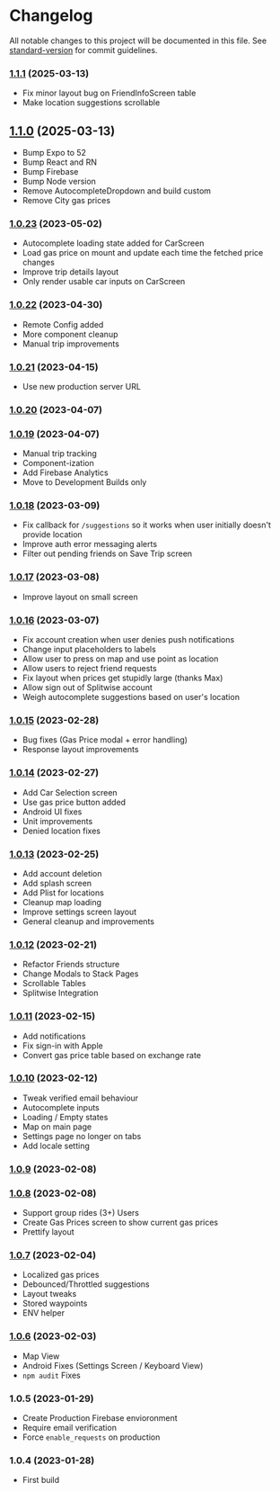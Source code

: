 # Changelog

All notable changes to this project will be documented in this file. See [standard-version](https://github.com/conventional-changelog/standard-version) for commit guidelines.

### [1.1.1](https://github.com/m-mcardle/GasMeUp/compare/v1.1.0...v1.1.1) (2025-03-13)

* Fix minor layout bug on FriendInfoScreen table
* Make location suggestions scrollable

## [1.1.0](https://github.com/m-mcardle/GasMeUp/compare/v1.0.23...v1.1.0) (2025-03-13)

* Bump Expo to 52
* Bump React and RN
* Bump Firebase
* Bump Node version
* Remove AutocompleteDropdown and build custom
* Remove City gas prices

### [1.0.23](https://github.com/m-mcardle/GasMeUp/compare/v1.0.22...v1.0.23) (2023-05-02)

* Autocomplete loading state added for CarScreen
* Load gas price on mount and update each time the fetched price changes
* Improve trip details layout
* Only render usable car inputs on CarScreen

### [1.0.22](https://github.com/m-mcardle/GasMeUp/compare/v1.0.21...v1.0.22) (2023-04-30)

* Remote Config added
* More component cleanup
* Manual trip improvements

### [1.0.21](https://github.com/m-mcardle/GasMeUp/compare/v1.0.20...v1.0.21) (2023-04-15)

* Use new production server URL

### [1.0.20](https://github.com/m-mcardle/GasMeUp/compare/v1.0.19...v1.0.20) (2023-04-07)

### [1.0.19](https://github.com/m-mcardle/GasMeUp/compare/v1.0.18...v1.0.19) (2023-04-07)

* Manual trip tracking
* Component-ization
* Add Firebase Analytics
* Move to Development Builds only

### [1.0.18](https://github.com/m-mcardle/GasMeUp/compare/v1.0.17...v1.0.18) (2023-03-09)

* Fix callback for `/suggestions` so it works when user initially doesn't provide location
* Improve auth error messaging alerts
* Filter out pending friends on Save Trip screen

### [1.0.17](https://github.com/m-mcardle/GasMeUp/compare/v1.0.16...v1.0.17) (2023-03-08)

* Improve layout on small screen

### [1.0.16](https://github.com/m-mcardle/GasMeUp/compare/v1.0.15...v1.0.16) (2023-03-07)

* Fix account creation when user denies push notifications
* Change input placeholders to labels
* Allow user to press on map and use point as location
* Allow users to reject friend requests
* Fix layout when prices get stupidly large (thanks Max)
* Allow sign out of Splitwise account
* Weigh autocomplete suggestions based on user's location

### [1.0.15](https://github.com/m-mcardle/CalculatorCalc/compare/v1.0.14...v1.0.15) (2023-02-28)

* Bug fixes (Gas Price modal + error handling)
* Response layout improvements

### [1.0.14](https://github.com/m-mcardle/CalculatorCalc/compare/v1.0.13...v1.0.14) (2023-02-27)

* Add Car Selection screen
* Use gas price button added
* Android UI fixes
* Unit improvements
* Denied location fixes

### [1.0.13](https://github.com/m-mcardle/CalculatorCalc/compare/v1.0.12...v1.0.13) (2023-02-25)

* Add account deletion
* Add splash screen
* Add Plist for locations
* Cleanup map loading
* Improve settings screen layout
* General cleanup and improvements

### [1.0.12](https://github.com/m-mcardle/CalculatorCalc/compare/v1.0.11...v1.0.12) (2023-02-21)

* Refactor Friends structure
* Change Modals to Stack Pages
* Scrollable Tables
* Splitwise Integration

### [1.0.11](https://github.com/m-mcardle/CalculatorCalc/compare/v1.0.10...v1.0.11) (2023-02-15)

* Add notifications
* Fix sign-in with Apple
* Convert gas price table based on exchange rate

### [1.0.10](https://github.com/m-mcardle/CalculatorCalc/compare/v1.0.9...v1.0.10) (2023-02-12)

* Tweak verified email behaviour
* Autocomplete inputs
* Loading / Empty states
* Map on main page
* Settings page no longer on tabs
* Add locale setting

### [1.0.9](https://github.com/m-mcardle/CalculatorCalc/compare/v1.0.8...v1.0.9) (2023-02-08)

### [1.0.8](https://github.com/m-mcardle/CalculatorCalc/compare/v1.0.7...v1.0.8) (2023-02-08)

* Support group rides (3+) Users
* Create Gas Prices screen to show current gas prices
* Prettify layout

### [1.0.7](https://github.com/m-mcardle/CalculatorCalc/compare/v1.0.6...v1.0.7) (2023-02-04)

* Localized gas prices
* Debounced/Throttled suggestions
* Layout tweaks
* Stored waypoints
* ENV helper

### [1.0.6](https://github.com/m-mcardle/CalculatorCalc/compare/v1.0.5...v1.0.6) (2023-02-03)

* Map View
* Android Fixes (Settings Screen / Keyboard View)
* `npm audit` Fixes

### 1.0.5 (2023-01-29)

* Create Production Firebase envioronment
* Require email verification
* Force `enable_requests` on production

### 1.0.4 (2023-01-28)

* First build
